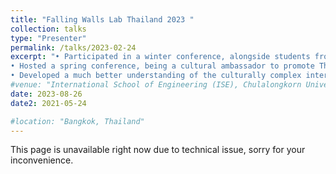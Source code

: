 ```yaml
---
title: "Falling Walls Lab Thailand 2023 "
collection: talks
type: "Presenter"
permalink: /talks/2023-02-24
excerpt: "• Participated in a winter conference, alongside students from top universities across Asia, hosted by Harvard students.<br/>
• Hosted a spring conference, being a cultural ambassador to promote Thailand to Harvard students and delegates from other countries.<br/>
• Developed a much better understanding of the culturally complex international communities and foster cooperative relationships with young leaders from the United States and Asian countries.<br/>"
#venue: "International School of Engineering (ISE), Chulalongkorn University"
date: 2023-08-26
date2: 2021-05-24

#location: "Bangkok, Thailand"
---
```

This page is unavailable right now due to technical issue, sorry for your inconvenience.